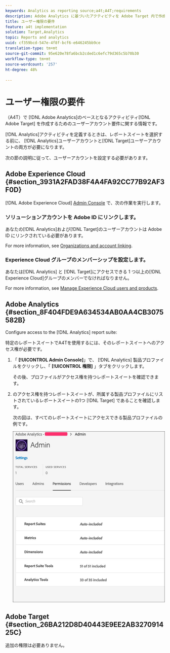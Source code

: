```yaml
---
keywords: Analytics as reporting source;a4t;A4T;requirements
description: Adobe Analytics に基づいたアクティビティを Adobe Target 内で作成する場合（A4T）のユーザーアカウントの要件です。
title: ユーザー権限の要件
feature: a4t implementation
solution: Target,Analytics
topic: Reports and analytics
uuid: cf359bcd-547e-4f8f-bcf6-e646245bb9ce
translation-type: tm+mt
source-git-commit: 95e620e78fa6bcb2cded1c6efc79d365c5b70b30
workflow-type: tm+mt
source-wordcount: '257'
ht-degree: 48%

---
```



# ユーザー権限の要件

（A4T）で [!DNL Adobe Analytics]のベースとなるアクティビティ[!DNL Adobe Target] を作成するためのユーザーアカウント要件に関する情報です。

[!DNL Analytics]アクティビティを定義するときは、レポートスイートを選択する前に、 [!DNL Analytics]ユーザーアカウントと[!DNL Target]ユーザーアカウントの両方が必要になります。

次の節の説明に従って、ユーザーアカウントを設定する必要があります。

## Adobe Experience Cloud {#section_3931A2FAD38F4A4FA92CC77B92AF3F0D}

[!DNL Adobe Experience Cloud] [Admin Console](https://adminconsole.adobe.com) で、次の作業を実行します。

### ソリューションアカウントを Adobe ID にリンクします。

あなたの[!DNL Analytics]および[!DNL Target]のユーザーアカウントは Adobe ID にリンクされている必要があります。

For more information, see [Organizations and account linking](https://docs.adobe.com/help/en/core-services/interface/manage-users-and-products/organizations.html).

### Experience Cloud グループのメンバーシップを設定します。

あなたは[!DNL Analytics] と [!DNL Target]にアクセスできる 1 つ以上の[!DNL Experience Cloud]グループのメンバーでなければなりません。

For more information, see [Manage Experience Cloud users and products](https://docs.adobe.com/content/help/en/core-services/interface/manage-users-and-products/admin-getting-started.html).

## Adobe Analytics {#section_8F404FDE9A634534AB0AA4CB3075582B}

Configure access to the [!DNL Analytics] report suite:

特定のレポートスイートでA4Tを使用するには、そのレポートスイートへのアクセス権が必要です。

1. 「 **[!UICONTROL Admin Console]**」で、 [!DNL Analytics] 製品プロファイルをクリックし、「 **[!UICONTROL 権限]** 」タブをクリックします。

   その後、プロファイルがアクセス権を持つレポートスイートを確認できます。

1. のアクセス権を持つレポートスイートが、所属する製品プロファイルにリストされているレポートスイートの1つ [!DNL Target] であることを確認します。

   次の図は、すべてのレポートスイートにアクセスできる製品プロファイルの例です。

   ![「Admin Console権限」タブ](/help/c-integrating-target-with-mac/a4t/assets/permissions-tab.png)

## Adobe Target {#section_26BA212D8D40443E9EE2AB327091425C}

追加の権限は必要ありません。
